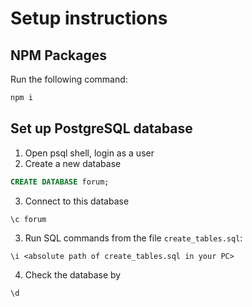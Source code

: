 # Setup instructions

## NPM Packages
Run the following command:
```bash
npm i
```

## Set up PostgreSQL database
1. Open psql shell, login as a user
2. Create a new database
```sql
CREATE DATABASE forum;
```
3. Connect to this database
```bash
\c forum
```
3. Run SQL commands from the file `create_tables.sql`:
```
\i <absolute path of create_tables.sql in your PC>
```

4. Check the database by 
```bash
\d
```